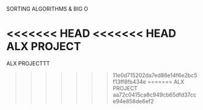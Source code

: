 SORTING ALGORITHMS & BIG O

<<<<<<< HEAD
<<<<<<< HEAD
ALX PROJECT
=======
ALX PROJECTTT
>>>>>>> 11e0d715202da7ed86e14f6e2bc5f13ff8fb434e
=======
ALX PROJECT
>>>>>>> aa72c0415ca8c949cb65dfd37cce94e858de6ef2
